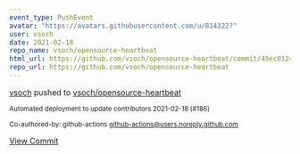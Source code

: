```yaml
---
event_type: PushEvent
avatar: "https://avatars.githubusercontent.com/u/814322?"
user: vsoch
date: 2021-02-18
repo_name: vsoch/opensource-heartbeat
html_url: https://github.com/vsoch/opensource-heartbeat/commit/45ec0124f3fb463f245e3ccc59c8d9a0d9613462
repo_url: https://github.com/vsoch/opensource-heartbeat
---
```


<a href='https://github.com/vsoch' target='_blank'>vsoch</a> pushed to <a href='https://github.com/vsoch/opensource-heartbeat' target='_blank'>vsoch/opensource-heartbeat</a>

<small>Automated deployment to update contributors 2021-02-18 (#186)

Co-authored-by: github-actions <github-actions@users.noreply.github.com></small>

<a href='https://github.com/vsoch/opensource-heartbeat/commit/45ec0124f3fb463f245e3ccc59c8d9a0d9613462' target='_blank'>View Commit</a>